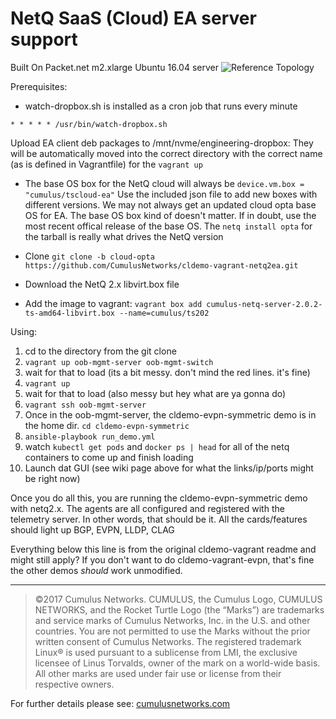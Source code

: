 # NetQ SaaS (Cloud) EA server support
Built On Packet.net m2.xlarge Ubuntu 16.04 server
![Reference Topology](./documentation/cldemo_topology.png "Reference Topology")

Prerequisites:
* watch-dropbox.sh is installed as a cron job that runs every minute

`* * * * * /usr/bin/watch-dropbox.sh`

Upload EA client deb packages to /mnt/nvme/engineering-dropbox: They will be automatically moved into the correct directory with the correct name (as is defined in Vagrantfile) for the `vagrant up`

* The base OS box for the NetQ cloud will always be `device.vm.box = "cumulus/tscloud-ea"`
Use the included json file to add new boxes with different versions.
We may not always get an updated cloud opta base OS for EA. The base OS box kind of doesn't matter. If in doubt, use the most recent offical release of the base OS.
The `netq install opta` for the tarball is really what drives the NetQ version

* Clone `git clone -b cloud-opta https://github.com/CumulusNetworks/cldemo-vagrant-netq2ea.git`
* Download the NetQ 2.x libvirt.box file
* Add the image to vagrant: `vagrant box add cumulus-netq-server-2.0.2-ts-amd64-libvirt.box --name=cumulus/ts202`

Using:
1) cd to the directory from the git clone 
2) `vagrant up oob-mgmt-server oob-mgmt-switch`
3) wait for that to load (its a bit messy. don't mind the red lines. it's fine)
4) `vagrant up`
5) wait for that to load (also messy but hey what are ya gonna do)
6) `vagrant ssh oob-mgmt-server`
7) Once in the oob-mgmt-server, the cldemo-evpn-symmetric demo is in the home dir. `cd cldemo-evpn-symmetric`
8) `ansible-playbook run_demo.yml`
9) watch `kubectl get pods` and `docker ps | head` for all of the netq containers to come up and finish loading
10) Launch dat GUI (see wiki page above for what the links/ip/ports might be right now)

Once you do all this, you are running the cldemo-evpn-symmetric demo with netq2.x. The agents are all configured and registered with the telemetry server.  In other words, that should be it. All the cards/features should light up BGP, EVPN, LLDP, CLAG

Everything below this line is from the original cldemo-vagrant readme and might still apply? If you don't want to do cldemo-vagrant-evpn, that's fine the other demos *should* work unmodified.


---

>©2017 Cumulus Networks. CUMULUS, the Cumulus Logo, CUMULUS NETWORKS, and the Rocket Turtle Logo 
(the “Marks”) are trademarks and service marks of Cumulus Networks, Inc. in the U.S. and other 
countries. You are not permitted to use the Marks without the prior written consent of Cumulus 
Networks. The registered trademark Linux® is used pursuant to a sublicense from LMI, the exclusive 
licensee of Linus Torvalds, owner of the mark on a world-wide basis. All other marks are used under 
fair use or license from their respective owners.

For further details please see: [cumulusnetworks.com](http://www.cumulusnetworks.com)
